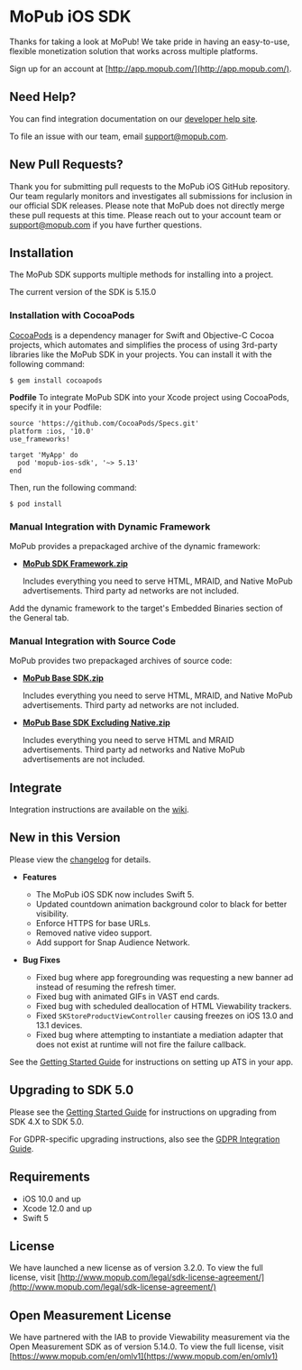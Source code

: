 # MoPub iOS SDK

Thanks for taking a look at MoPub! We take pride in having an easy-to-use, flexible monetization solution that works across multiple platforms.

Sign up for an account at [http://app.mopub.com/](http://app.mopub.com/).

## Need Help?

You can find integration documentation on our [developer help site](https://developers.mopub.com/publishers/ios/get-started/).

To file an issue with our team, email [support@mopub.com](mailto:support@mopub.com).

## New Pull Requests?

Thank you for submitting pull requests to the MoPub iOS GitHub repository. Our team regularly monitors and investigates all submissions for inclusion in our official SDK releases. Please note that MoPub does not directly merge these pull requests at this time. Please reach out to your account team or [support@mopub.com](mailto:support@mopub.com) if you have further questions.

## Installation

The MoPub SDK supports multiple methods for installing into a project.

The current version of the SDK is 5.15.0

### Installation with CocoaPods

[CocoaPods](https://cocoapods.org/) is a dependency manager for Swift and Objective-C Cocoa projects, which automates and simplifies the process of using 3rd-party libraries like the MoPub SDK in your projects. You can install it with the following command:

```
$ gem install cocoapods
```

**Podfile**
To integrate MoPub SDK into your Xcode project using CocoaPods, specify it in your Podfile:

```
source 'https://github.com/CocoaPods/Specs.git'
platform :ios, '10.0'
use_frameworks!

target 'MyApp' do
  pod 'mopub-ios-sdk', '~> 5.13'
end
```

Then, run the following command:

```
$ pod install
```

### Manual Integration with Dynamic Framework

MoPub provides a prepackaged archive of the dynamic framework:

- **[MoPub SDK Framework.zip](https://github.com/mopub/mopub-ios-sdk/releases/download/5.15.0/mopub-framework-5.15.0.zip)**

  Includes everything you need to serve HTML, MRAID, and Native MoPub advertisements.  Third party ad networks are not included.

Add the dynamic framework to the target's Embedded Binaries section of the General tab.

### Manual Integration with Source Code

MoPub provides two prepackaged archives of source code:

- **[MoPub Base SDK.zip](https://github.com/mopub/mopub-ios-sdk/releases/download/5.15.0/mopub-base-5.15.0.zip)**

  Includes everything you need to serve HTML, MRAID, and Native MoPub advertisements.  Third party ad networks are not included.

- **[MoPub Base SDK Excluding Native.zip](https://github.com/mopub/mopub-ios-sdk/releases/download/5.15.0/mopub-nonnative-5.15.0.zip)**

  Includes everything you need to serve HTML and MRAID advertisements.  Third party ad networks and Native MoPub advertisements are not included.

## Integrate

Integration instructions are available on the [wiki](https://github.com/mopub/mopub-ios-sdk/wiki/Getting-Started).

## New in this Version

Please view the [changelog](https://github.com/mopub/mopub-ios-sdk/blob/master/CHANGELOG.md) for details.

- **Features**
  - The MoPub iOS SDK now includes Swift 5.
  - Updated countdown animation background color to black for better visibility.
  - Enforce HTTPS for base URLs.
  - Removed native video support.
  - Add support for Snap Audience Network.

- **Bug Fixes**
  - Fixed bug where app foregrounding was requesting a new banner ad instead of resuming the refresh timer.
  - Fixed bug with animated GIFs in VAST end cards.
  - Fixed bug with scheduled deallocation of HTML Viewability trackers.
  - Fixed `SKStoreProductViewController` causing freezes on iOS 13.0 and 13.1 devices.
  - Fixed bug where attempting to instantiate a mediation adapter that does not exist at runtime will not fire the failure callback.

See the [Getting Started Guide](https://github.com/mopub/mopub-ios-sdk/wiki/Getting-Started#app-transport-security-settings) for instructions on setting up ATS in your app.

## Upgrading to SDK 5.0

Please see the [Getting Started Guide](https://developers.mopub.com/docs/ios/getting-started/) for instructions on upgrading from SDK 4.X to SDK 5.0.

For GDPR-specific upgrading instructions, also see the [GDPR Integration Guide](https://developers.mopub.com/docs/publisher/gdpr).

## Requirements

- iOS 10.0 and up
- Xcode 12.0 and up
- Swift 5

## License

We have launched a new license as of version 3.2.0. To view the full license, visit [http://www.mopub.com/legal/sdk-license-agreement/](http://www.mopub.com/legal/sdk-license-agreement/)

## Open Measurement License

We have partnered with the IAB to provide Viewability measurement via the Open Measurement SDK as of version 5.14.0. To view the full license, visit [https://www.mopub.com/en/omlv1](https://www.mopub.com/en/omlv1)
